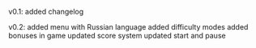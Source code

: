 v0.1:
added changelog

v0.2:
added menu with Russian language
added difficulty modes
added bonuses in game
updated score system
updated start and pause
